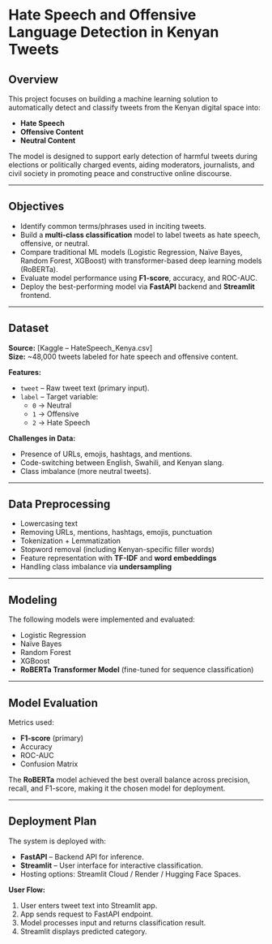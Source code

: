 # Hate Speech and Offensive Language Detection in Kenyan Tweets

## Overview
This project focuses on building a machine learning solution to automatically detect and classify tweets from the Kenyan digital space into:
- **Hate Speech**
- **Offensive Content**
- **Neutral Content**

The model is designed to support early detection of harmful tweets during elections or politically charged events, aiding moderators, journalists, and civil society in promoting peace and constructive online discourse.

---

## Objectives
- Identify common terms/phrases used in inciting tweets.
- Build a **multi-class classification** model to label tweets as hate speech, offensive, or neutral.
- Compare traditional ML models (Logistic Regression, Naïve Bayes, Random Forest, XGBoost) with transformer-based deep learning models (RoBERTa).
- Evaluate model performance using **F1-score**, accuracy, and ROC-AUC.
- Deploy the best-performing model via **FastAPI** backend and **Streamlit** frontend.

---

## Dataset
**Source:** [Kaggle – HateSpeech_Kenya.csv]  
**Size:** ~48,000 tweets labeled for hate speech and offensive content.  

**Features:**
- `tweet` – Raw tweet text (primary input).
- `label` – Target variable:  
  - `0` → Neutral  
  - `1` → Offensive  
  - `2` → Hate Speech  

**Challenges in Data:**
- Presence of URLs, emojis, hashtags, and mentions.
- Code-switching between English, Swahili, and Kenyan slang.
- Class imbalance (more neutral tweets).

---

## Data Preprocessing
- Lowercasing text  
- Removing URLs, mentions, hashtags, emojis, punctuation  
- Tokenization + Lemmatization  
- Stopword removal (including Kenyan-specific filler words)  
- Feature representation with **TF-IDF** and **word embeddings**  
- Handling class imbalance via **undersampling**  

---

## Modeling
The following models were implemented and evaluated:
- Logistic Regression
- Naïve Bayes
- Random Forest
- XGBoost
- **RoBERTa Transformer Model** (fine-tuned for sequence classification)

---

## Model Evaluation
Metrics used:
- **F1-score** (primary)
- Accuracy
- ROC-AUC
- Confusion Matrix

The **RoBERTa** model achieved the best overall balance across precision, recall, and F1-score, making it the chosen model for deployment.

---

## Deployment Plan
The system is deployed with:
- **FastAPI** – Backend API for inference.
- **Streamlit** – User interface for interactive classification.
- Hosting options: Streamlit Cloud / Render / Hugging Face Spaces.

**User Flow:**
1. User enters tweet text into Streamlit app.
2. App sends request to FastAPI endpoint.
3. Model processes input and returns classification result.
4. Streamlit displays predicted category.




